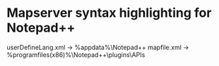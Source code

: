# Mapserver syntax highlighting for Notepad++

userDefineLang.xml -> %appdata%\Notepad++
mapfile.xml -> %programfiles(x86)%\Notepad++\plugins\APIs


